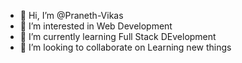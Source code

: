 - 👋 Hi, I’m @Praneth-Vikas
- 👀 I’m interested in Web Development
- 🌱 I’m currently learning Full Stack DEvelopment
- 💞️ I’m looking to collaborate on Learning new things 

<!---
Praneth-Vikas/Praneth-Vikas is a ✨ special ✨ repository because its `README.md` (this file) appears on your GitHub profile.
You can click the Preview link to take a look at your changes.
--->
